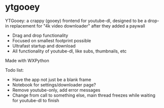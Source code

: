 # ytgooey
YTGooey: a crappy (gooey) frontend for youtube-dl, designed to be a drop-in replacement for "4k video downloader" after they added a paywall
 - Drag and drop functionality
 - Focused on smallest footprint possible
 - Ultrafast startup and download
 - All functionality of youtube-dl, like subs, thumbnails, etc
 
Made with WXPython

Todo list:
 - Have the app not just be a blank frame
 - Notebook for settings/downloader page?
 - Remove youtube-only, add error messages
 - Change from call to something else, main thread freezes while waiting for youtube-dl to finish
